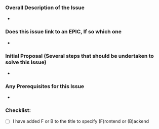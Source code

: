 ### Overall Description of the Issue ###
  *
  
  
### Does this issue link to an EPIC, If so which one ###
  *

### Initial Proposal (Several steps that should be undertaken to solve this Issue)  ###
  *
 
### Any Prerequisites for this Issue ###
  *
 
### Checklist: ###
- [ ] I have added F or B to the title to specify (F)rontend or (B)ackend
